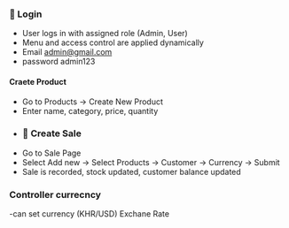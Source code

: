 ### 🔐 Login
- User logs in with assigned role (Admin, User)
- Menu and access control are applied dynamically
- Email admin@gmail.com
- password admin123
#### Craete Product
-  Go to Products → Create New Product
- Enter name, category, price, quantity
- ### 🛒 Create Sale
- Go to Sale Page
- Select Add new  → Select Products -> Customer -> Currency → Submit
- Sale is recorded, stock updated, customer balance updated
### Controller currecncy
-can set currency (KHR/USD) Exchane Rate
